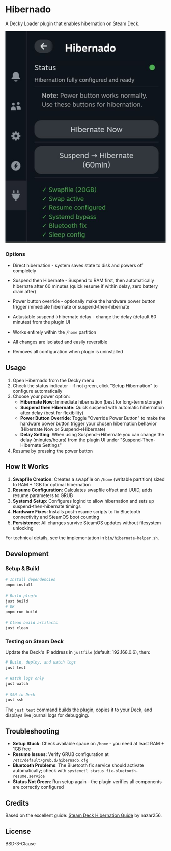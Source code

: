 # Hibernado

A Decky Loader plugin that enables hibernation on Steam Deck. 

![plugin ui](assets/image.png)

###  Options
- Direct hibernation - system saves state to disk and powers off completely
- Suspend then Hibernate - Suspend to RAM first, then automatically hibernate after 60 minutes (quick resume if within delay, zero battery drain after)

- Power button override - optionally make the hardware power button trigger immediate hibernate or suspend-then-hibernate
- Adjustable suspend→hibernate delay - change the delay (default 60 minutes) from the plugin UI


- Works entirely within the `/home` partition
- All changes are isolated and easily reversible
- Removes all configuration when plugin is uninstalled

## Usage

1. Open Hibernado from the Decky menu
2. Check the status indicator - if not green, click "Setup Hibernation" to configure automatically
3. Choose your power option:
   - **Hibernate Now**: Immediate hibernation (best for long-term storage)
   - **Suspend then Hibernate**: Quick suspend with automatic hibernation after delay (best for flexibility)
   - **Power Button Override**: Toggle "Override Power Button" to make the hardware power button trigger your chosen hibernation behavior (Hibernate Now or Suspend→Hibernate)
   - **Delay Setting**: When using Suspend→Hibernate you can change the delay (minutes/hours) from the plugin UI under "Suspend-Then-Hibernate Settings"
4. Resume by pressing the power button

## How It Works

1. **Swapfile Creation**: Creates a swapfile on `/home` (writable partition) sized to RAM + 1GB for optimal hibernation
2. **Resume Configuration**: Calculates swapfile offset and UUID, adds resume parameters to GRUB
3. **Systemd Setup**: Configures logind to allow hibernation and sets up suspend-then-hibernate timings
4. **Hardware Fixes**: Installs post-resume scripts to fix Bluetooth connectivity and SteamOS boot counting
5. **Persistence**: All changes survive SteamOS updates without filesystem unlocking

For technical details, see the implementation in `bin/hibernate-helper.sh`.

## Development

### Setup & Build

```bash
# Install dependencies
pnpm install

# Build plugin
just build
# OR
pnpm run build

# Clean build artifacts
just clean
```

### Testing on Steam Deck

Update the Deck's IP address in `justfile` (default: 192.168.0.6), then:

```bash
# Build, deploy, and watch logs
just test

# Watch logs only
just watch

# SSH to Deck
just ssh
```

The `just test` command builds the plugin, copies it to your Deck, and displays live journal logs for debugging.

## Troubleshooting

- **Setup Stuck**: Check available space on `/home` - you need at least RAM + 1GB free
- **Resume Issues**: Verify GRUB configuration at `/etc/default/grub.d/hibernado.cfg`
- **Bluetooth Problems**: The Bluetooth fix service should activate automatically; check with `systemctl status fix-bluetooth-resume.service`
- **Status Not Green**: Run setup again - the plugin verifies all components are correctly configured

## Credits

Based on the excellent guide: [Steam Deck Hibernation Guide](https://github.com/nazar256/publications/blob/main/guides/steam-deck-hibernation.md) by nazar256.

## License

BSD-3-Clause
